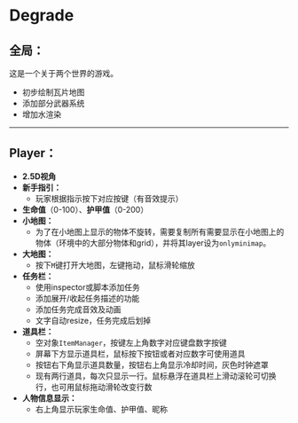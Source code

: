 # Degrade

## 全局：
这是一个关于两个世界的游戏。

- 初步绘制瓦片地图
- 添加部分武器系统
- 增加水渲染

---

## Player：

- **2.5D视角**
- **新手指引：**
  - 玩家根据指示按下对应按键（有音效提示）
- **生命值**（0-100）、**护甲值**（0-200）
- **小地图：**
  - 为了在小地图上显示的物体不旋转，需要复制所有需要显示在小地图上的物体（环境中的大部分物体和grid），并将其layer设为`onlyminimap`。
- **大地图：**
  - 按下`M`键打开大地图，左键拖动，鼠标滑轮缩放
- **任务栏：**
  - 使用inspector或脚本添加任务
  - 添加展开/收起任务描述的功能
  - 添加任务完成音效及动画
  - 文字自动resize，任务完成后划掉
- **道具栏：**
  - 空对象`ItemManager`，按键左上角数字对应键盘数字按键
  - 屏幕下方显示道具栏，鼠标按下按钮或者对应数字可使用道具
  - 按钮右下角显示道具数量，按钮右上角显示冷却时间，灰色时钟遮罩
  - 现有两行道具，每次只显示一行。鼠标悬浮在道具栏上滑动滚轮可切换行，也可用鼠标拖动滑轮改变行数
- **人物信息显示：**
  - 右上角显示玩家生命值、护甲值、昵称
